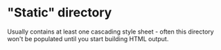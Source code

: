 "Static" directory
==================

Usually contains at least one cascading style sheet - often this directory won't be populated until you start building HTML output.